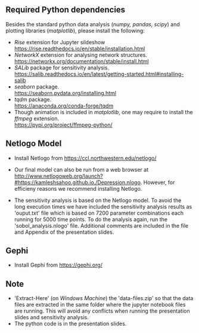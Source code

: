 ## Required Python dependencies
Besides the standard python data analysis (*numpy, pandas, scipy*) and plotting libraries (*matplotlib*), please install the following: 
- *Rise* extension for Jupyter sildeshow  
https://rise.readthedocs.io/en/stable/installation.html  
- *NetworkX* extension for analysing network structures.  
https://networkx.org/documentation/stable/install.html  
- *SALib* package for sensitivity analysis.  
https://salib.readthedocs.io/en/latest/getting-started.html#installing-salib  
- *seaborn* package.  
https://seaborn.pydata.org/installing.html
- *tqdm* package.  
https://anaconda.org/conda-forge/tqdm
- Though animation is included in *matplotlib*, one may require to install the *ffmpeg* extension.  
https://pypi.org/project/ffmpeg-python/  

## Netlogo Model  
- Install Netlogo from https://ccl.northwestern.edu/netlogo/ 

- Our final model can also be run from a web browser at http://www.netlogoweb.org/launch?#https://kamleshsahoo.github.io./Depression.nlogo. However, for efficieny reasons we recommend installing Netlogo.

- The sensitivity analysis is based on the Netlogo model. To avoid the long execution times we have included the sensitivity analysis results as 'ouput.txt' file which is based on 7200 parameter combinations each running for 5000 time points. To do the analysis again, run the 'sobol_analysis.nlogo' file. Additional comments are included in the file and Appendix of the presentation slides. 

## Gephi
- Install Gephi from https://gephi.org/  

## Note  
- 'Extract-Here' (on *Windows Machine*) the 'data-files.zip' so that the data files are extracted in the same folder where the jupyter notebook files are running. This will avoid any conflicts when running the presentation slides and sensitivity analysis.
- The python code is in the presentation slides.  
